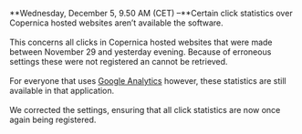 **Wednesday, December 5, 9.50 AM (CET) –**Certain click statistics over
Copernica hosted websites aren’t available the software.\
 \
 This concerns all clicks in Copernica hosted websites that were made
between November 29 and yesterday evening. Because of erroneous settings
these were not registered an cannot be retrieved. \
 \
 For everyone that uses [Google
Analytics](http://www.copernica.com/de/support/integrationen/google-analytics)
however, these statistics are still available in that application.\
 \
 We corrected the settings, ensuring that all click statistics are now
once again being registered.
